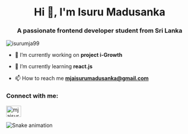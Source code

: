 <h1 align="center">Hi 👋, I'm Isuru Madusanka</h1>
<h3 align="center">A passionate frontend developer student from Sri Lanka</h3>

<p align="left"> <img src="https://komarev.com/ghpvc/?username=isurumja99&label=Profile%20views&color=0e75b6&style=flat" alt="isurumja99" /> </p>

- 🔭 I’m currently working on **project i-Growth**

- 🌱 I’m currently learning **react.js**

- 📫 How to reach me **mjaisurumadusanka@gmail.com**

<h3 align="left">Connect with me:</h3>
<p align="left">
<a href="https://linkedin.com/in/mjaisurumadusanka@gmail.com" target="blank"><img align="center" src="https://raw.githubusercontent.com/rahuldkjain/github-profile-readme-generator/master/src/images/icons/Social/linked-in-alt.svg" alt="mjaisurumadusanka@gmail.com" height="30" width="40" /></a>
</p>
<img src="https://raw.githubusercontent.com/maurodesouza/maurodesouza/output/snake.svg" alt="Snake animation" />


